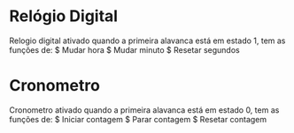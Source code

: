 ﻿# Relógio Digital
Relogio digital ativado quando a primeira alavanca está em estado 1, tem as funções de:
 $ Mudar hora $ 
Mudar minuto
 $ Resetar segundos

# Cronometro
Cronometro ativado quando a primeira alavanca está em estado 0, tem as funções de:
 $ Iniciar contagem $ 
Parar contagem $ 
Resetar contagem